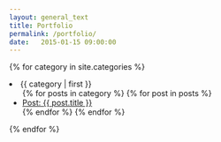 ```yaml
---
layout: general_text
title: Portfolio
permalink: /portfolio/
date:   2015-01-15 09:00:00
---
```




{% for category in site.categories %}
  <li><a name="{{ category | first }}">{{ category | first }}</a>
    <ul>
    {% for posts in category %}
      {% for post in posts %}
        <li><a href="{{ post.url }}">Post: {{ post.title }}</a></li>
      {% endfor %}
    {% endfor %}
    </ul>
  </li>
{% endfor %}